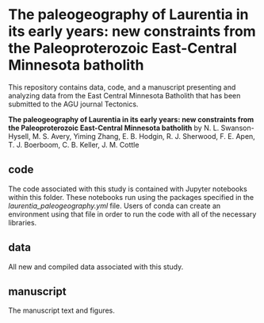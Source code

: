 # The paleogeography of Laurentia in its early years: new constraints from the Paleoproterozoic East-Central Minnesota batholith

This repository contains data, code, and a manuscript presenting and analyzing data from the East Central Minnesota Batholith that has been submitted to the AGU journal Tectonics.

**The paleogeography of Laurentia in its early years: new constraints from the Paleoproterozoic East-Central Minnesota batholith**
by N. L. Swanson-Hysell, M. S. Avery, Yiming Zhang, E. B. Hodgin, R. J. Sherwood, F. E. Apen, T. J. Boerboom, C. B. Keller, J. M. Cottle

## code

The code associated with this study is contained with Jupyter notebooks within this folder. These notebooks run using the packages specified in the *laurentia_paleogeography.yml* file. Users of conda can create an environment using that file in order to run the code with all of the necessary libraries.

## data

All new and compiled data associated with this study.

## manuscript

The manuscript text and figures.
